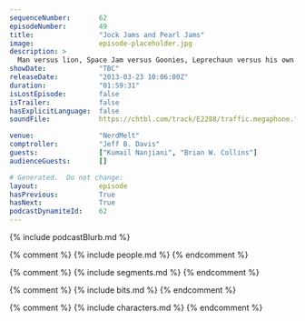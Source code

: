 ```yaml
---
sequenceNumber:       62
episodeNumber:        49
title:                "Jock Jams and Pearl Jams"
image:                episode-placeholder.jpg
description: >
  Man versus lion, Space Jam versus Goonies, Leprechaun versus his own sexuality. Brian W. Collins retires his horror movie blog. Kumail Nanjiani and the rest of the D&D party finish their battle with specific parts of a dragon.
showDate:             "TBC"
releaseDate:          "2013-03-23 10:06:00Z"
duration:             "01:59:31"
isLostEpisode:        false
isTrailer:            false
hasExplicitLanguage:  false
soundFile:            https://chtbl.com/track/E2288/traffic.megaphone.fm/STA8399808518.mp3?updated=1554494017

venue:                "NerdMelt"
comptroller:          "Jeff B. Davis"
guests:               ["Kumail Nanjiani", "Brian W. Collins"]
audienceGuests:       []

# Generated.  Do not change:
layout:               episode
hasPrevious:          True
hasNext:              True
podcastDynamiteId:    62
---
```


{% include podcastBlurb.md %}

{% comment %}
{% include people.md %}
{% endcomment %}

{% comment %}
{% include segments.md %}
{% endcomment %}

{% comment %}
{% include bits.md %}
{% endcomment %}

{% comment %}
{% include characters.md %}
{% endcomment %}
